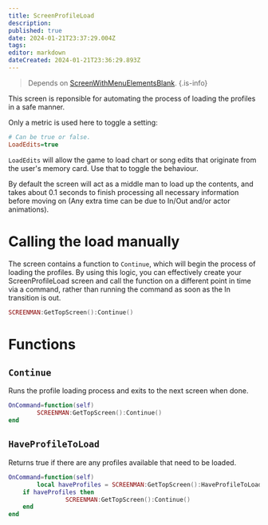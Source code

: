 ```yaml
---
title: ScreenProfileLoad
description: 
published: true
date: 2024-01-21T23:37:29.004Z
tags: 
editor: markdown
dateCreated: 2024-01-21T23:36:29.893Z
---
```


> Depends on [ScreenWithMenuElementsBlank]().
{.is-info}

This screen is reponsible for automating the process of loading the profiles in a safe manner.

Only a metric is used here to toggle a setting:
```ini
# Can be true or false.
LoadEdits=true
```

`LoadEdits` will allow the game to load chart or song edits that originate from the user's memory card. Use that to toggle the behaviour.

By default the screen will act as a middle man to load up the contents, and takes about 0.1 seconds to finish processing all necessary information before moving on (Any extra time can be due to In/Out and/or actor animations).

# Calling the load manually

The screen contains a function to `Continue`, which will begin the process of loading the profiles. By using this logic, you can effectively create your ScreenProfileLoad screen and call the function on a different point in time via a command, rather than running the command as soon as the In transition is out.

```lua
SCREENMAN:GetTopScreen():Continue()
```

# Functions

## `Continue`

Runs the profile loading process and exits to the next screen when done.

```lua
OnCommand=function(self)
		SCREENMAN:GetTopScreen():Continue()
end
```

## `HaveProfileToLoad`

Returns true if there are any profiles available that need to be loaded.

```lua
OnCommand=function(self)
		local haveProfiles = SCREENMAN:GetTopScreen():HaveProfileToLoad()
    if haveProfiles then
				SCREENMAN:GetTopScreen():Continue()
    end
end
```